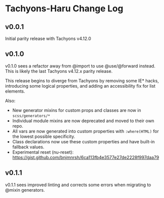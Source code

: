 # Tachyons-Haru Change Log

## v0.0.1

Initial parity release with Tachyons v4.12.0

## v0.1.0

v0.1.0 sees a refactor away from @import to use @use/@forward instead. This is likely the last Tachyons v4.12.x parity release.

This release begins to diverge from Tachyons by removing some IE\* hacks, introducing some logical properties, and adding an accessibility fix for list elements.

Also:

- New generator mixins for custom props and classes are now in `scss/generators/*`
- Individual module mixins are now deprecated and moved to their own repo.
- All vars are now generated into custom properties with `:where(HTML)` for the lowest possible specificity.
- Class declarations now use these custom properties and have built-in fallback values.
- Experimental reset (nu-reset): <https://gist.github.com/bnjmnrsh/6ca113fb4e3577e27de2228f997daa79>

## v0.1.1

v0.1.1 sees improved linting and corrects some errors when migrating to @mixin generators.
